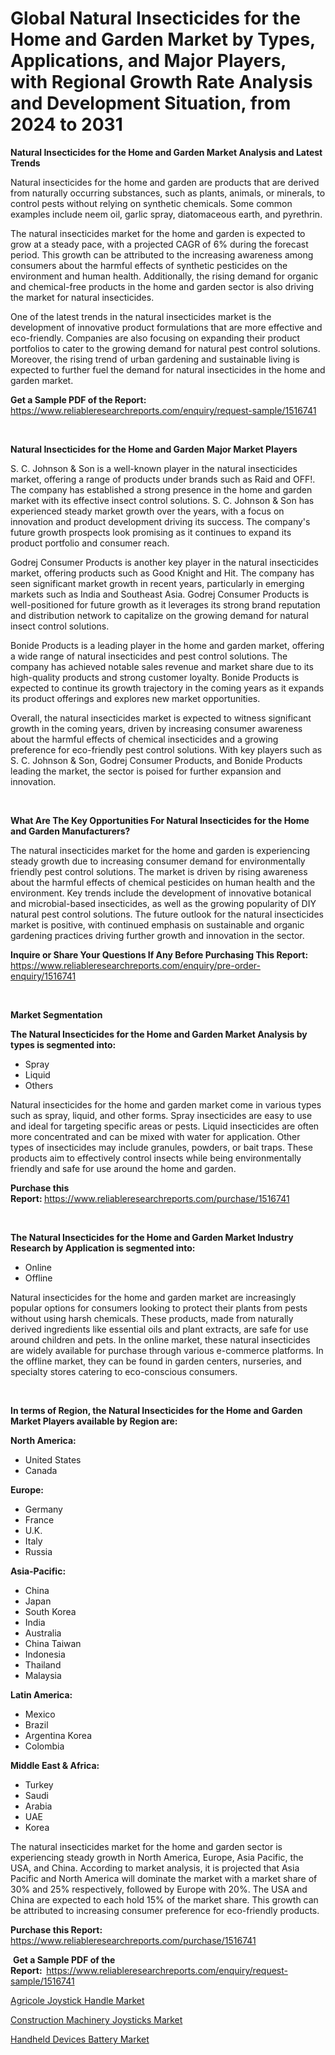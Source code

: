 <p><h1>Global Natural Insecticides for the Home and Garden Market by Types, Applications, and Major Players, with Regional Growth Rate Analysis and Development Situation, from 2024 to 2031</h1></p><p><strong>Natural Insecticides for the Home and Garden Market Analysis and Latest Trends</strong></p>
<p><p>Natural insecticides for the home and garden are products that are derived from naturally occurring substances, such as plants, animals, or minerals, to control pests without relying on synthetic chemicals. Some common examples include neem oil, garlic spray, diatomaceous earth, and pyrethrin.</p><p>The natural insecticides market for the home and garden is expected to grow at a steady pace, with a projected CAGR of 6% during the forecast period. This growth can be attributed to the increasing awareness among consumers about the harmful effects of synthetic pesticides on the environment and human health. Additionally, the rising demand for organic and chemical-free products in the home and garden sector is also driving the market for natural insecticides.</p><p>One of the latest trends in the natural insecticides market is the development of innovative product formulations that are more effective and eco-friendly. Companies are also focusing on expanding their product portfolios to cater to the growing demand for natural pest control solutions. Moreover, the rising trend of urban gardening and sustainable living is expected to further fuel the demand for natural insecticides in the home and garden market.</p></p>
<p><strong>Get a Sample PDF of the Report:&nbsp;</strong> <a href="https://www.reliableresearchreports.com/enquiry/request-sample/1516741">https://www.reliableresearchreports.com/enquiry/request-sample/1516741</a></p>
<p>&nbsp;</p>
<p><strong>Natural Insecticides for the Home and Garden Major Market Players</strong></p>
<p><p>S. C. Johnson & Son is a well-known player in the natural insecticides market, offering a range of products under brands such as Raid and OFF!. The company has established a strong presence in the home and garden market with its effective insect control solutions. S. C. Johnson & Son has experienced steady market growth over the years, with a focus on innovation and product development driving its success. The company's future growth prospects look promising as it continues to expand its product portfolio and consumer reach.</p><p>Godrej Consumer Products is another key player in the natural insecticides market, offering products such as Good Knight and Hit. The company has seen significant market growth in recent years, particularly in emerging markets such as India and Southeast Asia. Godrej Consumer Products is well-positioned for future growth as it leverages its strong brand reputation and distribution network to capitalize on the growing demand for natural insect control solutions.</p><p>Bonide Products is a leading player in the home and garden market, offering a wide range of natural insecticides and pest control solutions. The company has achieved notable sales revenue and market share due to its high-quality products and strong customer loyalty. Bonide Products is expected to continue its growth trajectory in the coming years as it expands its product offerings and explores new market opportunities.</p><p>Overall, the natural insecticides market is expected to witness significant growth in the coming years, driven by increasing consumer awareness about the harmful effects of chemical insecticides and a growing preference for eco-friendly pest control solutions. With key players such as S. C. Johnson & Son, Godrej Consumer Products, and Bonide Products leading the market, the sector is poised for further expansion and innovation.</p></p>
<p>&nbsp;</p>
<p><strong>What Are The Key Opportunities For Natural Insecticides for the Home and Garden Manufacturers?</strong></p>
<p><p>The natural insecticides market for the home and garden is experiencing steady growth due to increasing consumer demand for environmentally friendly pest control solutions. The market is driven by rising awareness about the harmful effects of chemical pesticides on human health and the environment. Key trends include the development of innovative botanical and microbial-based insecticides, as well as the growing popularity of DIY natural pest control solutions. The future outlook for the natural insecticides market is positive, with continued emphasis on sustainable and organic gardening practices driving further growth and innovation in the sector.</p></p>
<p><strong>Inquire or Share Your Questions If Any Before Purchasing This Report:</strong> <a href="https://www.reliableresearchreports.com/enquiry/pre-order-enquiry/1516741">https://www.reliableresearchreports.com/enquiry/pre-order-enquiry/1516741</a></p>
<p>&nbsp;</p>
<p><strong>Market Segmentation</strong></p>
<p><strong>The Natural Insecticides for the Home and Garden Market Analysis by types is segmented into:</strong></p>
<p><ul><li>Spray</li><li>Liquid</li><li>Others</li></ul></p>
<p><p>Natural insecticides for the home and garden market come in various types such as spray, liquid, and other forms. Spray insecticides are easy to use and ideal for targeting specific areas or pests. Liquid insecticides are often more concentrated and can be mixed with water for application. Other types of insecticides may include granules, powders, or bait traps. These products aim to effectively control insects while being environmentally friendly and safe for use around the home and garden.</p></p>
<p><strong>Purchase this Report:&nbsp;</strong><a href="https://www.reliableresearchreports.com/purchase/1516741">https://www.reliableresearchreports.com/purchase/1516741</a></p>
<p>&nbsp;</p>
<p><strong>The Natural Insecticides for the Home and Garden Market Industry Research by Application is segmented into:</strong></p>
<p><ul><li>Online</li><li>Offline</li></ul></p>
<p><p>Natural insecticides for the home and garden market are increasingly popular options for consumers looking to protect their plants from pests without using harsh chemicals. These products, made from naturally derived ingredients like essential oils and plant extracts, are safe for use around children and pets. In the online market, these natural insecticides are widely available for purchase through various e-commerce platforms. In the offline market, they can be found in garden centers, nurseries, and specialty stores catering to eco-conscious consumers.</p></p>
<p>&nbsp;</p>
<p><strong>In terms of Region, the Natural Insecticides for the Home and Garden Market Players available by Region are:</strong></p>
<p>
    <p> <strong> North America: </strong>
        <ul>
            <li>United States</li>
            <li>Canada</li>
        </ul>
        </p> 
    <p> <strong> Europe: </strong>
        <ul>
            <li>Germany</li>
            <li>France</li>
            <li>U.K.</li>
            <li>Italy</li>
            <li>Russia</li>
        </ul>
        </p> 
    <p> <strong> Asia-Pacific: </strong>
        <ul>
            <li>China</li>
            <li>Japan</li>
            <li>South Korea</li>
            <li>India</li>
            <li>Australia</li>
            <li>China Taiwan</li>
            <li>Indonesia</li>
            <li>Thailand</li>
            <li>Malaysia</li>
        </ul>
        </p> 
    <p> <strong> Latin America: </strong>
        <ul>
            <li>Mexico</li>
            <li>Brazil</li>
            <li>Argentina Korea</li>
            <li>Colombia</li>
        </ul>
        </p> 
    <p> <strong> Middle East & Africa: </strong>
        <ul>
            <li>Turkey</li>
            <li>Saudi</li>
            <li>Arabia</li>
            <li>UAE</li>
            <li>Korea</li>
        </ul>
    </p>
    </p>
<p><p>The natural insecticides market for the home and garden sector is experiencing steady growth in North America, Europe, Asia Pacific, the USA, and China. According to market analysis, it is projected that Asia Pacific and North America will dominate the market with a market share of 30% and 25% respectively, followed by Europe with 20%. The USA and China are expected to each hold 15% of the market share. This growth can be attributed to increasing consumer preference for eco-friendly products.</p></p>
<p><strong>Purchase this Report: </strong><a href="https://www.reliableresearchreports.com/purchase/1516741">https://www.reliableresearchreports.com/purchase/1516741</a></p>
<p>&nbsp;<strong>Get a Sample PDF of the Report:&nbsp;&nbsp;</strong><a href="https://www.reliableresearchreports.com/enquiry/request-sample/1516741">https://www.reliableresearchreports.com/enquiry/request-sample/1516741</a></p>
<p><strong></strong></p>
<p><p><a href="https://view.publitas.com/reportprime-1/global-agricole-joystick-handle-market-size-and-market-trends-insights-and-projections-from-2024-to-2031/">Agricole Joystick Handle Market</a></p><p><a href="https://view.publitas.com/reportprime-1/global-construction-machinery-joysticks-market-by-types-applications-and-major-players-with-regional-growth-rate-analysis-and-development-situation-from-2024-to-2031/">Construction Machinery Joysticks Market</a></p><p><a href="https://view.publitas.com/reportprime-1/handheld-devices-battery-market-research-report-reveals-the-latest-trends-and-opportunities-of-this-market-for-period-from-2024-2031/">Handheld Devices Battery Market</a></p></p>